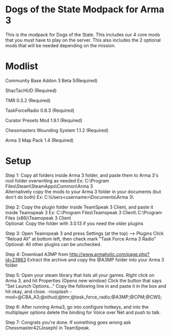 Dogs of the State Modpack for Arma 3
====================================

This is the modpack for Dogs of the State. This includes our 4 core mods that you must have to play on the server. This also includes the 2 optional mods that will be needed depending on the mission.

Modlist
=======
Community Base Addon 3 Beta 5(Required)

ShacTacHUD (Required)

TMR 0.3.2 (Required)

TaskForceRadio 0.8.3 (Required)

Curator Presets Mod 1.9.1 (Required)

Chessmasters Wounding System 1.1.2 (Required)

Arma 3 Map Pack 1.4 (Required)

Setup
=====

Step 1: Copy all folders inside Arma 3 folder, and paste them to Arma 3's root folder overwriting as needed
Ex: C:\Program Files\Steam\SteamApps\Common\Arma 3\
Alternatively copy the mods to your Arma 3 folder in your documents (but don't do both)
Ex: C:\Users\<username>\Documents\Arma 3\

Step 2: Copy the plugin folder inside TeamSpeak 3 Client, and paste it inside Teamspeak 3
Ex: C:\Program Files\Teamspeak 3 Client\ <OR> C:\Program Files (x86)\Teamspeak 3 Client\
Optional: Copy the folder with 3.0.13 if you need the older plugins

Step 3: Open Teamspeak 3 and press Settings (at the top) --> Plugins
Click "Reload All" at bottom left, then check mark "Task Force Arma 3 Radio"
Optional: All other plugins can be unchecked.

Step 4: Download A3MP from http://www.armaholic.com/page.php?id=23863
Extract the archive and copy the @A3MP folder into your Arma 3 folder

Step 5: Open your steam library that lists all your games.
Right click on Arma 3, and hit Properties (Opens new window)
Click the button that says "Set Launch Options..."
Copy the following line in and paste it in the box and hit okay, and close.
-nosplash -mod=@CBA_A3;@sthud;@tmr;@task_force_radio;@A3MP;@CPM;@CWS;

Step 6: After running Arma3, go into configure hotkeys, and into the multiplayer options
delete the binding for Voice over Net and push to talk.

Step 7: Congrats you're done. If something goes wrong ask Chessmaster42(Joseph) in TeamSpeak.